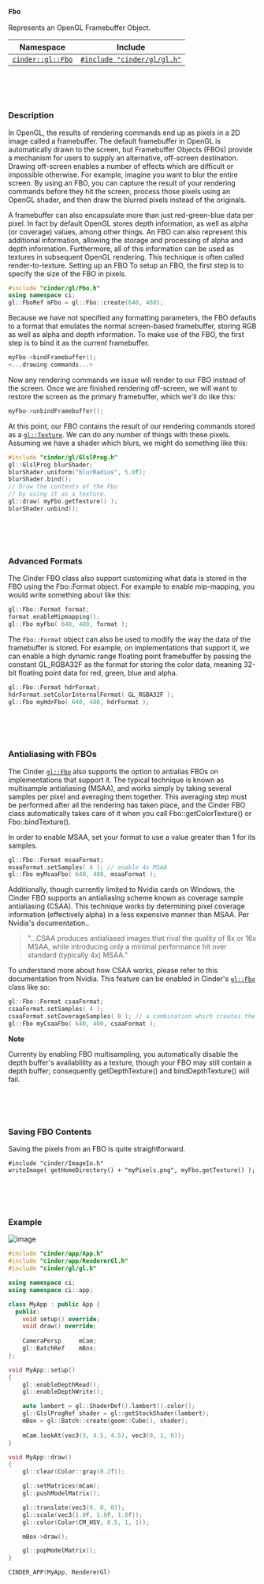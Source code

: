 ### `Fbo`

Represents an OpenGL Framebuffer Object.

| Namespace                | Include   
|--------------------------|-----------
| [`cinder::gl::Fbo`]    | [`#include "cinder/gl/gl.h"`]

[`cinder::gl::Fbo`]: https://libcinder.org/docs/branch/master/classcinder_1_1gl_1_1_fbo.html
[`#include "cinder/gl/gl.h"`]: https://github.com/cinder/Cinder/blob/master/include/cinder/gl/gl.h

<br>
<br>
<br>

### Description

In OpenGL, the results of rendering commands end up as pixels in a 2D image called a framebuffer. The default framebuffer in OpenGL is automatically drawn to the screen, but Framebuffer Objects (FBOs) provide a mechanism for users to supply an alternative, off-screen destination. Drawing off-screen enables a number of effects which are difficult or impossible otherwise. For example, imagine you want to blur the entire screen. By using an FBO, you can capture the result of your rendering commands before they hit the screen, process those pixels using an OpenGL shader, and then draw the blurred pixels instead of the originals.

A framebuffer can also encapsulate more than just red-green-blue data per pixel. In fact by default OpenGL stores depth information, as well as alpha (or coverage) values, among other things. An FBO can also represent this additional information, allowing the storage and processing of alpha and depth information. Furthermore, all of this information can be used as textures in subsequent OpenGL rendering. This technique is often called render-to-texture.
Setting up an FBO
To setup an FBO, the first step is to specify the size of the FBO in pixels.

```cpp
#include "cinder/gl/Fbo.h"
using namespace ci;
gl::FboRef mFbo = gl::Fbo::create(640, 480);
```

Because we have not specified any formatting parameters, the FBO defaults to a format that emulates the normal screen-based framebuffer, storing RGB as well as alpha and depth information. To make use of the FBO, the first step is to bind it as the current framebuffer.

```cpp
myFbo->bindFramebuffer();
<...drawing commands...>
```

Now any rendering commands we issue will render to our FBO instead of the screen. Once we are finished rendering off-screen, we will want to restore the screen as the primary framebuffer, which we'll do like this:

```cpp
myFbo->unbindFramebuffer();
```

At this point, our FBO contains the result of our rendering commands stored as a [`gl::Texture`]. We can do any number of things with these pixels. Assuming we have a shader which blurs, we might do something like this:

[`gl::Texture`]: cinder/gl/Texture.md

```cpp
#include "cinder/gl/GlslProg.h"
gl::GlslProg blurShader;
blurShader.uniform("blurRadius", 5.0f);
blurShader.bind();
// Draw the contents of the Fbo
// by using it as a texture.
gl::draw( myFbo.getTexture() );
blurShader.unbind();
```

<br>
<br>
<br>

### Advanced Formats

The Cinder FBO class also support customizing what data is stored in the FBO using the Fbo::Format object. For example to enable mip-mapping, you would write something about like this:

```cpp
gl::Fbo::Format format;
format.enableMipmapping();
gl::Fbo myFbo( 640, 480, format );
```

The `Fbo::Format` object can also be used to modify the way the data of the framebuffer is stored. For example, on implementations that support it, we can enable a high dynamic range floating point framebuffer by passing the constant GL_RGBA32F as the format for storing the color data, meaning 32-bit floating point data for red, green, blue and alpha.

```cpp
gl::Fbo::Format hdrFormat;
hdrFormat.setColorInternalFormat( GL_RGBA32F );
gl::Fbo myHdrFbo( 640, 480, hdrFormat );
```

<br>
<br>
<br>

### Antialiasing with FBOs

The Cinder [`gl::Fbo`] also supports the option to antialias FBOs on implementations that support it. The typical technique is known as multisample antialiasing (MSAA), and works simply by taking several samples per pixel and averaging them together. This averaging step must be performed after all the rendering has taken place, and the Cinder FBO class automatically takes care of it when you call Fbo::getColorTexture() or Fbo::bindTexture().

[`gl::Fbo`]: cinder/gl/Fbo.md

In order to enable MSAA, set your format to use a value greater than 1 for its samples.

```cpp
gl::Fbo::Format msaaFormat;
msaaFormat.setSamples( 4 ); // enable 4x MSAA
gl::Fbo myMsaaFbo( 640, 480, msaaFormat );
```

Additionally, though currently limited to Nvidia cards on Windows, the Cinder FBO supports an antialiasing scheme known as coverage sample antialiasing (CSAA). This technique works by determining pixel coverage information (effectively alpha) in a less expensive manner than MSAA. Per Nvidia's documentation..

> "...CSAA produces antialiased images that rival the quality of 8x or 16x MSAA, while introducing only a minimal performance hit over standard (typically 4x) MSAA."

To understand more about how CSAA works, please refer to this documentation from Nvidia. This feature can be enabled in Cinder's [`gl::Fbo`] class like so:

```cpp
gl::Fbo::Format csaaFormat;
csaaFormat.setSamples( 4 );
csaaFormat.setCoverageSamples( 8 ); // a combination which creates the "CSAA 8x" mode
gl::Fbo myCsaaFbo( 640, 480, csaaFormat );
```

**Note**

Currenty by enabling FBO multisampling, you automatically disable the depth buffer's availablility as a texture, though your FBO may still contain a depth buffer; consequently getDepthTexture() and bindDepthTexture() will fail.

<br>
<br>
<br>

### Saving FBO Contents

Saving the pixels from an FBO is quite straightforward.

```cp[
#include "cinder/ImageIo.h"
writeImage( getHomeDirectory() + "myPixels.png", myFbo.getTexture() );
```

<br>
<br>
<br>

### Example

![image](https://cloud.githubusercontent.com/assets/2152766/14059908/688c6ba6-f30f-11e5-8371-c74ad8452d5d.png)


```cpp
#include "cinder/app/App.h"
#include "cinder/app/RendererGl.h"
#include "cinder/gl/gl.h"

using namespace ci;
using namespace ci::app;

class MyApp : public App {
  public:
    void setup() override;
    void draw() override;
    
    CameraPersp     mCam;
    gl::BatchRef    mBox;
};

void MyApp::setup()
{
    gl::enableDepthRead();
    gl::enableDepthWrite();

    auto lambert = gl::ShaderDef().lambert().color();
    gl::GlslProgRef shader = gl::getStockShader(lambert);   
    mBox = gl::Batch::create(geom::Cube(), shader);
    
    mCam.lookAt(vec3(3, 4.5, 4.5), vec3(0, 1, 0));
}

void MyApp::draw()
{
    gl::clear(Color::gray(0.2f));

    gl::setMatrices(mCam);
    gl::pushModelMatrix();

    gl::translate(vec3(0, 0, 0));
    gl::scale(vec3(1.0f, 1.0f, 1.0f));
    gl::color(Color(CM_HSV, 0.5, 1, 1));

    mBox->draw();

    gl::popModelMatrix();
}

CINDER_APP(MyApp, RendererGl)
```

